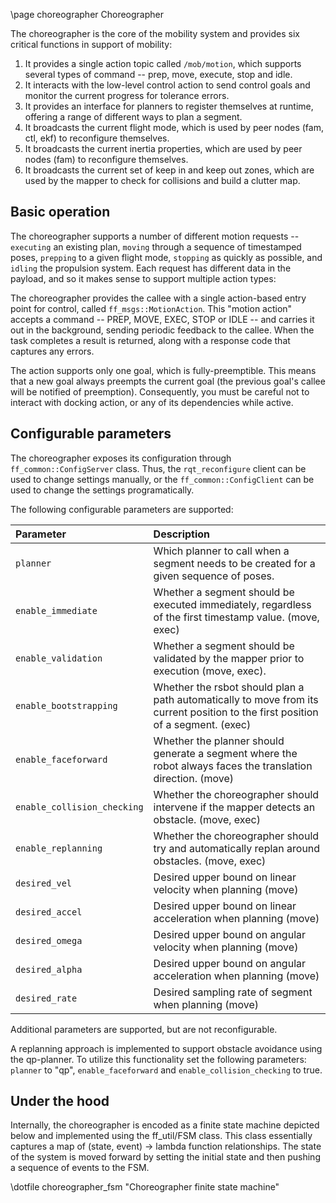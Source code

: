 \page choreographer Choreographer

The choreographer is the core of the mobility system and provides six critical functions in support of mobility:

1. It provides a single action topic called `/mob/motion`, which supports several types of command -- prep, move, execute, stop and idle.
2. It interacts with the low-level control action to send control goals and monitor the current progress for tolerance errors.
3. It provides an interface for planners to register themselves at runtime, offering a range of different ways to plan a segment.
4. It broadcasts the current flight mode, which is used by peer nodes (fam, ctl, ekf) to reconfigure themselves.
5. It broadcasts the current inertia properties, which are used by peer nodes (fam) to reconfigure themselves.
6. It broadcasts the current set of keep in and keep out zones, which are used by the mapper to check for collisions and build a clutter map.

## Basic operation

The choreographer supports a number of different motion requests -- ```executing``` an existing plan, ```moving``` through a sequence of timestamped poses, ```prepping``` to a given flight mode, ```stopping``` as quickly as possible, and ```idling``` the propulsion system. Each request has different data in the payload, and so it makes sense to support multiple action types:

The choreographer provides the callee with a single action-based entry point for control, called ```ff_msgs::MotionAction```. This "motion action" accepts a command -- PREP, MOVE, EXEC, STOP or IDLE -- and carries it out in the background, sending periodic feedback to the callee. When the task completes a result is returned, along with a response code that captures any errors.

The action supports only one goal, which is fully-preemptible. This means that a new goal always preempts the current goal (the previous goal's callee will be notified of preemption). Consequently, you must be careful not to interact with docking action, or any of its dependencies while active.

## Configurable parameters

The choreographer exposes its configuration through ```ff_common::ConfigServer``` class. Thus, the ```rqt_reconfigure``` client can be used to change settings manually, or the ```ff_common::ConfigClient``` can be used to change the settings programatically.

The following configurable parameters are supported:

| Parameter                        | Description |
|:---------------------------------|:----------- |
| ```planner```                    | Which planner to call when a segment needs to be created for a given sequence of poses. |
| ```enable_immediate```           | Whether a segment should be executed immediately, regardless of the first timestamp value. (move, exec) |
| ```enable_validation```          | Whether a segment should be validated by the mapper prior to execution (move, exec). |
| ```enable_bootstrapping```       | Whether the rsbot should plan a path automatically to move from its current position to the first position of a segment. (exec) |
| ```enable_faceforward```         | Whether the planner should generate a segment where the robot always faces the translation direction. (move) |
| ```enable_collision_checking```  | Whether the choreographer should intervene if the mapper detects an obstacle. (move, exec) |
| ```enable_replanning```          | Whether the choreographer should try and automatically replan around obstacles. (move, exec) |
| ```desired_vel```                | Desired upper bound on linear velocity when planning (move) |
| ```desired_accel```              | Desired upper bound on linear acceleration when planning (move) |
| ```desired_omega```              | Desired upper bound on angular velocity when planning (move) |
| ```desired_alpha```              | Desired upper bound on angular acceleration when planning (move) |
| ```desired_rate```               | Desired sampling rate of segment when planning (move) |

Additional parameters are supported, but are not reconfigurable.

A replanning approach is implemented to support obstacle avoidance using the qp-planner. To utilize this functionality set the following parameters: ```planner``` to "qp", ```enable_faceforward``` and ```enable_collision_checking``` to true.

## Under the hood

Internally, the choreographer is encoded as a finite state machine depicted below and implemented using the ff_util/FSM class. This class essentially captures a map of (state, event) -> lambda function relationships. The state of the system is moved forward by setting the initial state and then pushing a sequence of events to the FSM.

\dotfile choreographer_fsm "Choreographer finite state machine"